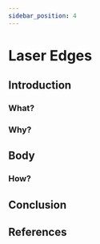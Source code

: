 ```yaml
---
sidebar_position: 4
---
```


# Laser Edges

## Introduction

### What?

### Why?

## Body

### How?

## Conclusion

## References